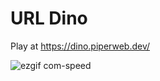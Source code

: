 # URL Dino
Play at https://dino.piperweb.dev/

![ezgif com-speed](https://github.com/user-attachments/assets/0036d5db-d47e-43e2-ac54-e58509be6e41)

